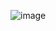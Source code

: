 
![image](https://github.com/siam-sharif-ami/Cinemo/assets/168058996/8e9fa3b0-10c1-47b1-8555-d8d54610117a)
